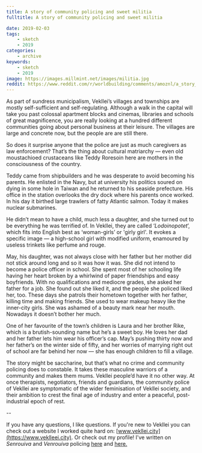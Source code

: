 ```yaml
---
title: A story of community policing and sweet militia
fulltitle: A story of community policing and sweet militia

date: 2019-02-03
tags:
    - sketch
    - 2019
categories:
    - archive
keywords:
    - sketch
    - 2019
image: https://images.millmint.net/images/militia.jpg
reddit: https://www.reddit.com/r/worldbuilding/comments/amoznl/a_story_of_community_policing_and_sweet_militia/
---
```


As part of sundress municipalism, Vekllei’s villages and townships are mostly self-sufficient and self-regulating. Although a walk in the capital will take you past colossal apartment blocks and cinemas, libraries and schools of great magnificence, you are really looking at a hundred different communities going about personal business at their leisure. The villages are large and concrete now, but the people are are still there.

So does it surprise anyone that the police are just as much caregivers as law enforcement? That’s the thing about cultural matriarchy — even old moustachioed crustaceans like Teddy Roresoin here are mothers in the consciousness of the country.

Teddy came from shipbuilders and he was desperate to avoid becoming his parents. He enlisted in the Navy, but at university his politics soured on dying in some hole in Taiwan and he returned to his seaside prefecture. His office in the station overlooks the dry dock where his parents once worked. In his day it birthed large trawlers of fatty Atlantic salmon. Today it makes nuclear submarines.

He didn’t mean to have a child, much less a daughter, and she turned out to be everything he was terrified of. In Vekllei, they are called ‘*Lodoinopotet*’, which fits into English best as ‘woman-girls’ or 'girly girl'. It evokes a specific image — a high-school girl with modified uniform, enamoured by useless trinkets like perfume and rouge.

May, his daughter, was not always close with her father but her mother did not stick around long and so it was how it was. She did not intend to become a police officer in school. She spent most of her schooling life having her heart broken by a whirlwind of paper friendships and easy boyfriends. With no qualifications and mediocre grades, she asked her father for a job. She found out she liked it, and the people she policed liked her, too. These days she patrols their hometown together with her father, killing time and making friends. She used to wear makeup heavy like the inner-city girls. She was ashamed of a beauty mark near her mouth. Nowadays it doesn’t bother her much.

One of her favourite of the town’s children is Laura and her brother Rike, which is a brutish-sounding name but he’s a sweet boy. He loves her dad and her father lets him wear his officer’s cap. May’s pushing thirty now and her father’s on the winter side of fifty, and her worries of marrying right out of school are far behind her now — she has enough children to fill a village.

The story might be saccharine, but that’s what no crime and community policing does to constable. It takes these masculine warriors of a community and makes them mums. Vekllei people’d have it no other way. At once therapists, negotiators, friends and guardians, the community police of Vekllei are symptomatic of the wider feminisation of Vekllei society, and their ambition to crest the final age of industry and enter a peaceful, post-industrial epoch of rest.

\--

If you have any questions, I like questions. If you're new to Vekllei you can check out a website I worked quite hard on: [www.vekllei.city](https://www.veklleei.city). Or check out my profile! I've written on *Senrouiva*  and *Venrouiva* policing [here](https://www.reddit.com/r/worldbuilding/comments/99nhx6/the_constabulary/) and [here.](https://www.reddit.com/r/worldbuilding/comments/a7ltvy/the_suburban_constabulary/)
